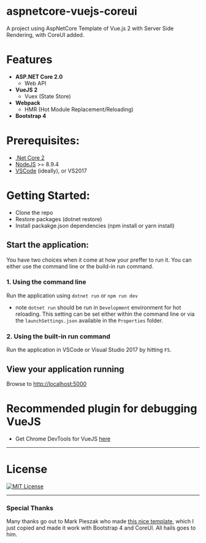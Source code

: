 # aspnetcore-vuejs-coreui
A project using AspNetCore Template of Vue.js 2 with Server Side Rendering, with CoreUI added.

# Features

- **ASP.NET Core 2.0**
  - Web API
- **VueJS 2**
  - Vuex (State Store)
- **Webpack**
  - HMR (Hot Module Replacement/Reloading)
- **Bootstrap 4**

# Prerequisites:
 * [.Net Core 2](https://www.microsoft.com/net/download/windows)
 * [NodeJS](https://nodejs.org/) >= 8.9.4
 * [VSCode](https://code.visualstudio.com/) (ideally), or VS2017
 
 # Getting Started:
 * Clone the repo
 * Restore packages (dotnet restore)
 * Install packakge.json dependencies (npm install or yarn install)

## Start the application:
You have two choices when it come at how your preffer to run it. You can either use the command line or the build-in run command.

### 1. Using the command line
Run the application using `dotnet run` or `npm run dev`
- note `dotnet run` should be run in `Development` environment for hot reloading. This setting can be set either within the command line or via the `launchSettings.json` available in the `Properties` folder.
 
### 2. Using the built-in run command
Run the application in VSCode or Visual Studio 2017 by hitting `F5`.

## View your application running
Browse to [http://localhost:5000](http://localhost:5000)

# Recommended plugin for debugging VueJS

- Get Chrome DevTools for VueJS [here](https://chrome.google.com/webstore/detail/vuejs-devtools/nhdogjmejiglipccpnnnanhbledajbpd)

----

# License

[![MIT License](https://img.shields.io/badge/license-MIT-blue.svg?style=flat)](/LICENSE)

----

### Special Thanks

Many thanks go out to Mark Pieszak who made [this nice template](https://github.com/MarkPieszak/aspnetcore-Vue-starter), which I just copied and made it work with Bootstrap 4 and CoreUI. All hails goes to him.
